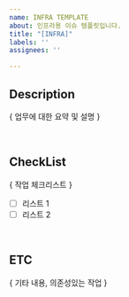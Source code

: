 ```yaml
---
name: INFRA TEMPLATE
about: 인프라용 이슈 템플릿입니다.
title: "[INFRA]"
labels: ''
assignees: ''

---
```


## Description
{ 업무에 대한 요약 및 설명 }

<br/>

## CheckList

{ 작업 체크리스트 }
- [ ] 리스트 1
- [ ] 리스트 2

<br/>

## ETC
{ 기타 내용, 의존성있는 작업 }
